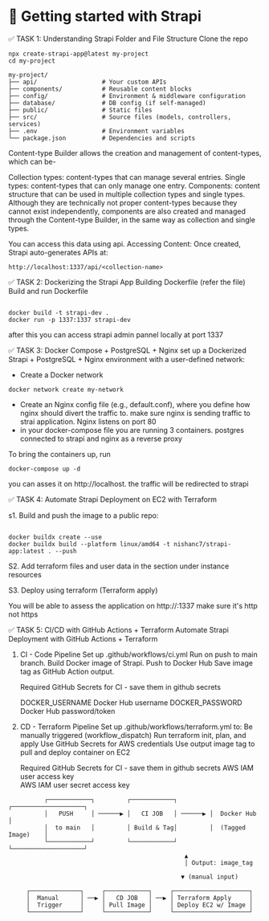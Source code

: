 # 🚀 Getting started with Strapi

✅ TASK 1: Understanding Strapi Folder and File Structure
Clone the repo

```
npx create-strapi-app@latest my-project
cd my-project
```

```
my-project/
├── api/                  # Your custom APIs
├── components/           # Reusable content blocks
├── config/               # Environment & middleware configuration
├── database/             # DB config (if self-managed)
├── public/               # Static files
├── src/                  # Source files (models, controllers, services)
├── .env                  # Environment variables
└── package.json          # Dependencies and scripts
```

Content-type Builder allows the creation and management of content-types, which can be-

Collection types: content-types that can manage several entries.
Single types: content-types that can only manage one entry.
Components: content structure that can be used in multiple collection types and single types. Although they are technically not proper content-types because they cannot exist independently, components are also created and managed through the Content-type Builder, in the same way as collection and single types.

You can access this data using api. Accessing Content:
Once created, Strapi auto-generates APIs at:

```
http://localhost:1337/api/<collection-name>
```

✅ TASK 2: Dockerizing the Strapi App
Building Dockerfile (refer the file)
Build and run Dockerfile

```

docker build -t strapi-dev .
docker run -p 1337:1337 strapi-dev

```

after this you can access strapi admin pannel locally at port 1337

✅ TASK 3: Docker Compose + PostgreSQL + Nginx
set up a Dockerized Strapi + PostgreSQL + Nginx environment with a user-defined network:

- Create a Docker network

```
docker network create my-network
```

- Create an Nginx config file (e.g., default.conf), where you define how nginx should divert the traffic to. make sure nginx is sending traffic to strai application. Nginx listens on port 80
- in your docker-compose file you are running 3 containers. postgres connected to strapi and nginx as a reverse proxy

To bring the containers up, run

```
docker-compose up -d
```

you can asses it on http://localhost. the traffic will be redirected to strapi

✅ TASK 4: Automate Strapi Deployment on EC2 with Terraform

s1. Build and push the image to a public repo:

```

docker buildx create --use
docker buildx build --platform linux/amd64 -t nishanc7/strapi-app:latest . --push

```

S2. Add terraform files and user data in the section under instance resources

S3. Deploy using terraform (Terraform apply)

You will be able to assess the application on
http://<ec2-public-ip>:1337
make sure it's http not https

✅ TASK 5: CI/CD with GitHub Actions + Terraform
Automate Strapi Deployment with GitHub Actions + Terraform

1. CI - Code Pipeline
   Set up .github/workflows/ci.yml
   Run on push to main branch.
   Build Docker image of Strapi.
   Push to Docker Hub
   Save image tag as GitHub Action output.

   Required GitHub Secrets for CI - save them in github secrets

   DOCKER_USERNAME Docker Hub username
   DOCKER_PASSWORD Docker Hub password/token

2. CD - Terraform Pipeline
   Set up .github/workflows/terraform.yml to:
   Be manually triggered (workflow_dispatch)
   Run terraform init, plan, and apply
   Use GitHub Secrets for AWS credentials
   Use output image tag to pull and deploy container on EC2

   Required GitHub Secrets for CI - save them in github secrets
   AWS IAM user access key  
    AWS IAM user secret access key

```
          ┌────────────┐         ┌────────────┐         ┌────────────────────┐
          │   PUSH     │ ──────▶ │   CI JOB   │ ──────▶ │  Docker Hub        │
          │  to main   │         │ Build & Tag│         │  (Tagged Image)    │
          └────────────┘         └────────────┘         └────────────────────┘
                                                 ▲
                                                 │ Output: image_tag

                                                ▼ (manual input)

     ┌──────────────┐     ┌────────────┐     ┌─────────────────────┐
     │  Manual      │ ──▶ │   CD JOB   │ ──▶ │ Terraform Apply     │
     │  Trigger     │     │ Pull Image │     │ Deploy EC2 w/ Image │
     └──────────────┘     └────────────┘     └─────────────────────┘



```

